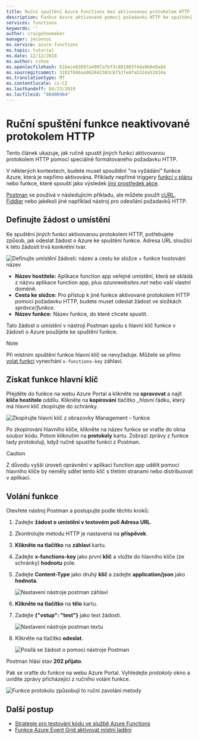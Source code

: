 ```yaml
---
title: Ruční spuštění Azure Functions bez aktivovanou protokolem HTTP
description: Funkce Azure aktivované pomocí požadavku HTTP ke spuštění jiným protokolem než HTTP
services: functions
keywords: ''
author: craigshoemaker
manager: jeconnoc
ms.service: azure-functions
ms.topic: tutorial
ms.date: 12/12/2018
ms.author: cshoe
ms.openlocfilehash: 61bece83697a4907a7bf3c881003f4da9b0e8a84
ms.sourcegitcommit: 3102f886aa962842303c8753fe8fa5324a52834a
ms.translationtype: MT
ms.contentlocale: cs-CZ
ms.lasthandoff: 04/23/2019
ms.locfileid: "60406964"
---
```

# <a name="manually-run-a-non-http-triggered-function"></a>Ruční spuštění funkce neaktivované protokolem HTTP

Tento článek ukazuje, jak ručně spustit jiných funkci aktivovanou protokolem HTTP pomocí speciálně formátovaného požadavku HTTP.

V některých kontextech, budete muset spouštění "na vyžádání" funkce Azure, která je nepřímo aktivována.  Příklady nepřímé triggery [funkcí v plánu](./functions-create-scheduled-function.md) nebo funkce, které spouští jako výsledek [jiný prostředek akce](./functions-create-storage-blob-triggered-function.md). 

[Postman](https://www.getpostman.com/) se používá v následujícím příkladu, ale můžete použít [cURL](https://curl.haxx.se/), [Fiddler](https://www.telerik.com/fiddler) nebo jakékoli jiné například nástroj pro odesílání požadavků HTTP.

## <a name="define-the-request-location"></a>Definujte žádost o umístění

Ke spuštění jiných funkci aktivovanou protokolem HTTP, potřebujete způsob, jak odeslat žádost o Azure ke spuštění funkce. Adresa URL sloužící k této žádosti trvá konkrétní tvar.

![Definujte umístění žádosti: název a cestu ke složce + funkce hostování název](./media/functions-manually-run-non-http/azure-functions-admin-url-anatomy.png)

- **Název hostitele:** Aplikace function app veřejné umístění, která se skládá z názvu aplikace function app, plus *azurewebsites.net* nebo vaší vlastní doméně.
- **Cesta ke složce:** Pro přístup k jiné funkce aktivované protokolem HTTP pomocí požadavku HTTP, budete muset odeslat žádost ve složkách *správce/funkce*.
- **Název funkce:** Název funkce, do které chcete spustit.

Tato žádost o umístění v nástroji Postman spolu s hlavní klíč funkce v žádosti o Azure použijete ke spuštění funkce.

> [!NOTE]
> Při místním spuštění funkce hlavní klíč se nevyžaduje. Můžete se přímo [volat funkci](#call-the-function) vynechání `x-functions-key` záhlaví.

## <a name="get-the-functions-master-key"></a>Získat funkce hlavní klíč

Přejděte do funkce na webu Azure Portal a klikněte na **spravovat** a najít **klíče hostitele** oddílu. Klikněte na **kopírování** tlačítko *_hlavní* řádku, který má hlavní klíč zkopírujte do schránky.

![Zkopírujte hlavní klíč z obrazovky Management – funkce](./media/functions-manually-run-non-http/azure-portal-functions-master-key.png)

Po zkopírování hlavního klíče, klikněte na název funkce se vraťte do okna soubor kódu. Potom kliknutím na **protokoly** kartu. Zobrazí zprávy z funkce tady protokolují, když ručně spustíte funkci z Postman.

> [!CAUTION]  
> Z důvodu vyšší úroveň oprávnění v aplikaci function app udělit pomocí hlavního klíče by neměly sdílet tento klíč s třetími stranami nebo distribuovat v aplikaci.

## <a name="call-the-function"></a>Volání funkce

Otevřete nástroj Postman a postupujte podle těchto kroků:

1. Zadejte **žádost o umístění v textovém poli Adresa URL**.
2. Zkontrolujte metodu HTTP je nastavená na **příspěvek**.
3. **Klikněte na tlačítko** na **záhlaví** kartu.
4. Zadejte **x-functions-key** jako první **klíč** a vložte do hlavního klíče (ze schránky) **hodnotu** pole.
5. Zadejte **Content-Type** jako druhý **klíč** a zadejte **application/json** jako **hodnota**.

    ![Nastavení nástroje postman záhlaví](./media/functions-manually-run-non-http/functions-manually-run-non-http-headers.png)

6. **Klikněte na tlačítko** na **tělo** kartu.
7. Zadejte **{"vstup": "test"}** jako text žádosti.

    ![Nastavení nástroje postman textu](./media/functions-manually-run-non-http/functions-manually-run-non-http-body.png)

8. Klikněte na tlačítko **odeslat**.

    ![Posílá se žádost o pomocí nástroje Postman](./media/functions-manually-run-non-http/functions-manually-run-non-http-send.png)

Postman hlásí stav **202 přijato**.

Pak se vraťte do funkce na webu Azure Portal. Vyhledejte *protokoly* okno a uvidíte zprávy přicházející z ručního volání funkce.

![Funkce protokolu způsobují to ruční zavolání metody](./media/functions-manually-run-non-http/azure-portal-function-log.png)

## <a name="next-steps"></a>Další postup

- [Strategie pro testování kódu ve službě Azure Functions](./functions-test-a-function.md)
- [Funkce Azure Event Grid aktivovat místní ladění](./functions-debug-event-grid-trigger-local.md)
